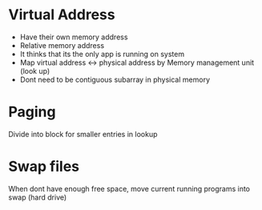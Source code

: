 # Virtual Address
- Have their own memory address
- Relative memory address
- It thinks that its the only app is running on system
- Map virtual address <-> physical address by Memory management unit (look up)
- Dont need to be contiguous subarray in physical memory

# Paging
Divide into block for smaller entries in lookup

# Swap files
When dont have enough free space, move current running programs into swap (hard drive)
